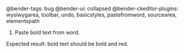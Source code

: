@bender-tags: bug
@bender-ui: collapsed
@bender-ckeditor-plugins: wysiwygarea, toolbar, undo, basicstyles, pastefromword, sourcearea, elementspath

1. Paste bold text from word.

Expected result: bold text should be bold and red.
